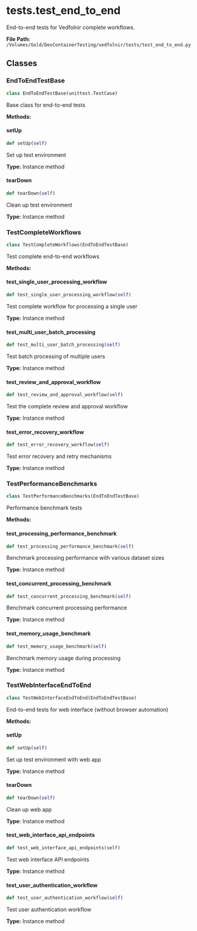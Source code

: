 # tests.test_end_to_end

End-to-end tests for Vedfolnir complete workflows.

**File Path:** `/Volumes/Gold/DevContainerTesting/vedfolnir/tests/test_end_to_end.py`

## Classes

### EndToEndTestBase

```python
class EndToEndTestBase(unittest.TestCase)
```

Base class for end-to-end tests

**Methods:**

#### setUp

```python
def setUp(self)
```

Set up test environment

**Type:** Instance method

#### tearDown

```python
def tearDown(self)
```

Clean up test environment

**Type:** Instance method

### TestCompleteWorkflows

```python
class TestCompleteWorkflows(EndToEndTestBase)
```

Test complete end-to-end workflows

**Methods:**

#### test_single_user_processing_workflow

```python
def test_single_user_processing_workflow(self)
```

Test complete workflow for processing a single user

**Type:** Instance method

#### test_multi_user_batch_processing

```python
def test_multi_user_batch_processing(self)
```

Test batch processing of multiple users

**Type:** Instance method

#### test_review_and_approval_workflow

```python
def test_review_and_approval_workflow(self)
```

Test the complete review and approval workflow

**Type:** Instance method

#### test_error_recovery_workflow

```python
def test_error_recovery_workflow(self)
```

Test error recovery and retry mechanisms

**Type:** Instance method

### TestPerformanceBenchmarks

```python
class TestPerformanceBenchmarks(EndToEndTestBase)
```

Performance benchmark tests

**Methods:**

#### test_processing_performance_benchmark

```python
def test_processing_performance_benchmark(self)
```

Benchmark processing performance with various dataset sizes

**Type:** Instance method

#### test_concurrent_processing_benchmark

```python
def test_concurrent_processing_benchmark(self)
```

Benchmark concurrent processing performance

**Type:** Instance method

#### test_memory_usage_benchmark

```python
def test_memory_usage_benchmark(self)
```

Benchmark memory usage during processing

**Type:** Instance method

### TestWebInterfaceEndToEnd

```python
class TestWebInterfaceEndToEnd(EndToEndTestBase)
```

End-to-end tests for web interface (without browser automation)

**Methods:**

#### setUp

```python
def setUp(self)
```

Set up test environment with web app

**Type:** Instance method

#### tearDown

```python
def tearDown(self)
```

Clean up web app

**Type:** Instance method

#### test_web_interface_api_endpoints

```python
def test_web_interface_api_endpoints(self)
```

Test web interface API endpoints

**Type:** Instance method

#### test_user_authentication_workflow

```python
def test_user_authentication_workflow(self)
```

Test user authentication workflow

**Type:** Instance method

